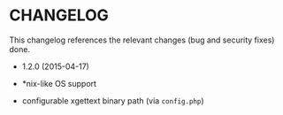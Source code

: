 CHANGELOG
=========

This changelog references the relevant changes (bug and security fixes) done.

* 1.2.0 (2015-04-17)

 * *nix-like OS support
 * configurable xgettext binary path (via `config.php`)